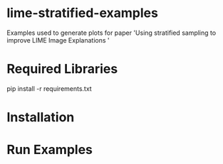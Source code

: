 # lime-stratified-examples
Examples used to generate plots for paper 'Using stratified sampling to improve LIME Image Explanations '

# Required Libraries
pip install -r requirements.txt
# Installation

# Run Examples
